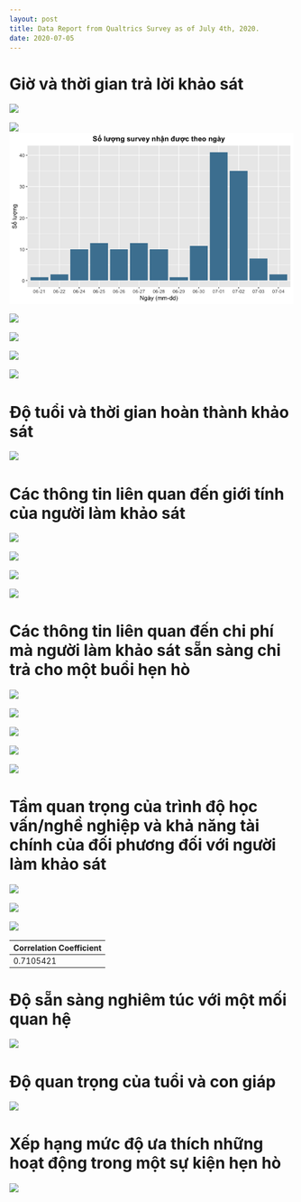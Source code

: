 ```yaml
---
layout: post
title: Data Report from Qualtrics Survey as of July 4th, 2020.
date: 2020-07-05
---
```



# Giờ và thời gian trả lời khảo sát

![](https://github.com/ngmaihuong/saigondatingproject/blob/master/assets/img/1.png)

<img src="https://github.com/ngmaihuong/saigondatingproject/blob/master/assets/img/1.png" />

<img src="/assets/img/1.png" />

![](https://github.com/ngmaihuong/saigondatingproject/blob/master/assets/img/1.png?raw=true)

![](https://github.com/ngmaihuong/saigondatingproject/blob/master/assets/img/2.png)

![](https://github.com/ngmaihuong/saigondatingproject/blob/master/assets/img/3.png)

![](https://github.com/ngmaihuong/saigondatingproject/blob/master/assets/img/4.png)

# Độ tuổi và thời gian hoàn thành khảo sát

![](https://github.com/ngmaihuong/saigondatingproject/blob/master/assets/img/5.png)

# Các thông tin liên quan đến giới tính của người làm khảo sát

![](https://github.com/ngmaihuong/saigondatingproject/blob/master/assets/img/6.png)

![](https://github.com/ngmaihuong/saigondatingproject/blob/master/assets/img/7.png)

![](https://github.com/ngmaihuong/saigondatingproject/blob/master/assets/img/8.png)

![](https://github.com/ngmaihuong/saigondatingproject/blob/master/assets/img/9.png)

# Các thông tin liên quan đến chi phí mà người làm khảo sát sẵn sàng chi trả cho một buổi hẹn hò

![](https://github.com/ngmaihuong/saigondatingproject/blob/master/assets/img/10.png)

![](https://github.com/ngmaihuong/saigondatingproject/blob/master/assets/img/11.png)

![](https://github.com/ngmaihuong/saigondatingproject/blob/master/assets/img/12.png)

![](https://github.com/ngmaihuong/saigondatingproject/blob/master/assets/img/13.png)

![](https://github.com/ngmaihuong/saigondatingproject/blob/master/assets/img/14.png)

# Tầm quan trọng của trình độ học vấn/nghề nghiệp và khả năng tài chính của đối phương đối với người làm khảo sát

![](https://github.com/ngmaihuong/saigondatingproject/blob/master/assets/img/15.png)

![](https://github.com/ngmaihuong/saigondatingproject/blob/master/assets/img/16.png)

![](https://github.com/ngmaihuong/saigondatingproject/blob/master/assets/img/17-fixed.png)

Correlation Coefficient   |
------------------------- |
0.7105421                 |

# Độ sẵn sàng nghiêm túc với một mối quan hệ

![](https://github.com/ngmaihuong/saigondatingproject/blob/master/assets/img/18.png)

# Độ quan trọng của tuổi và con giáp

![](https://github.com/ngmaihuong/saigondatingproject/blob/master/assets/img/19.png)

# Xếp hạng mức độ ưa thích những hoạt động trong một sự kiện hẹn hò

![](https://github.com/ngmaihuong/saigondatingproject/blob/master/assets/img/20.png)
